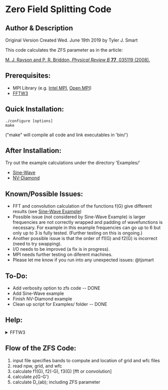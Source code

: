 Zero Field Splitting Code
===================================

Author & Description
------------------------------------
Original Version Created Wed. June 19th 2019 by Tyler J. Smart

This code calculates the ZFS parameter as in the article:

[M. J. Rayson and P. R. Briddon, *Physical Review B* **77**, 035119 (2008).](https://journals.aps.org/prb/abstract/10.1103/PhysRevB.77.035119 "First principles method for the calculation of zero-field splitting tensors in periodic systems")

Prerequisites:
------------------------------------
* MPI Library (e.g. [Intel MPI](https://software.intel.com/en-us/mpi-library), [Open MPI](https://www.open-mpi.org/))
* [FFTW3](http://www.fftw.org/)

Quick Installation:
------------------------------------
    ./configure [options]
    make
("make" will compile all code and link executables in 'bin/')

After Installation:
------------------------------------
Try out the example calculations under the directory 'Examples/'
* [Sine-Wave](Examples/Sine-Wave/README.md)
* [NV-Diamond](Examples/NV-Diamond/README.md)

Known/Possible Issues:
------------------------------------
* FFT and convolution calculation of the functions f(G) give different results (see [Sine-Wave Example](Examples/Sine-Wave/README.md))
* Possible issue (not considered by Sine-Wave Example) is larger frequencies are not correctly wrapped and padding of wavefunctions is necessary. For example in this example frequencies can go up to 6 but only up to 3 is fully tested. (Further testing on this is ongoing.)
* Another possible issue is that the order of f1(G) and f2(G) is incorrect (need to try swapping).
* I/O needs to be improved (a fix is in progress).
* MPI needs further testing on diferent machines.
* Please let me know if you run into any unexpected issues: @tjsmart

To-Do:
------------------------------------
* Add verbosity option to zfs code -- DONE
* Add Sine-Wave example
* Finish NV-Diamond example
* Clean up script for Examples/ folder -- DONE

Help:
------------------------------------

<details>
<summary>FFTW3</summary>
<p>
Automatic installation:

```bash
cd scripts
./FFTW_install.sh
```

Or manual installation:

```bash
wget http://www.fftw.org/fftw-3.3.8.tar.gz
tar -xzvf fftw-3.3.8.tar.gz
cd fftw-3.3.8
configure
make
make install
```
</p>
</details>

Flow of the ZFS Code:
------------------------------------
1. input file specifies bands to compute and location of grid and wfc files
2. read npw, grid, and wfc
3. calculate f1(G), f2(-G), f3(G) [fft or convolution]
4. calculate ρ(G-G')
5. calculate D_(ab); including ZFS parameter

